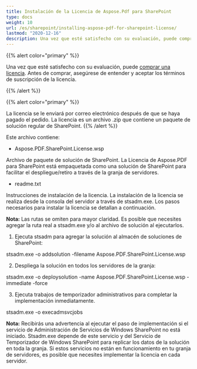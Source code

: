 ```yaml
---
title: Instalación de la Licencia de Aspose.Pdf para SharePoint
type: docs
weight: 10
url: /es/sharepoint/installing-aspose-pdf-for-sharepoint-license/
lastmod: "2020-12-16"
description: Una vez que esté satisfecho con su evaluación, puede comprar una licencia para la API de PDF SharePoint y seguir las instrucciones de instalación para aplicarla.
---
```


{{% alert color="primary" %}}

Una vez que esté satisfecho con su evaluación, puede [comprar una licencia](https://purchase.aspose.com/buy). Antes de comprar, asegúrese de entender y aceptar los términos de suscripción de la licencia.

{{% /alert %}}

{{% alert color="primary" %}}

La licencia se le enviará por correo electrónico después de que se haya pagado el pedido. La licencia es un archivo .zip que contiene un paquete de solución regular de SharePoint.
{{% /alert %}}

Este archivo contiene:

- Aspose.PDF.SharePoint.License.wsp

Archivo de paquete de solución de SharePoint. La Licencia de Aspose.PDF para SharePoint está empaquetada como una solución de SharePoint para facilitar el despliegue/retiro a través de la granja de servidores.

- readme.txt

Instrucciones de instalación de la licencia.
 La instalación de la licencia se realiza desde la consola del servidor a través de stsadm.exe. Los pasos necesarios para instalar la licencia se detallan a continuación.

**Nota:** Las rutas se omiten para mayor claridad. Es posible que necesites agregar la ruta real a stsadm.exe y/o al archivo de solución al ejecutarlos.

1. Ejecuta stsadm para agregar la solución al almacén de soluciones de SharePoint:

stsadm.exe -o addsolution -filename Aspose.PDF.SharePoint.License.wsp

2. Despliega la solución en todos los servidores de la granja:

stsadm.exe -o deploysolution -name Aspose.PDF.SharePoint.License.wsp -immediate -force

3. Ejecuta trabajos de temporizador administrativos para completar la implementación inmediatamente.

stsadm.exe -o execadmsvcjobs

**Nota:** Recibirás una advertencia al ejecutar el paso de implementación si el servicio de Administración de Servicios de Windows SharePoint no está iniciado. Stsadm.exe depende de este servicio y del Servicio de Temporizador de Windows SharePoint para replicar los datos de la solución en toda la granja. Si estos servicios no están en funcionamiento en tu granja de servidores, es posible que necesites implementar la licencia en cada servidor.
